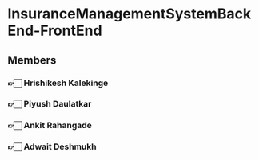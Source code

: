 # InsuranceManagementSystemBackEnd-FrontEnd
## Members
### 👉🏻 Hrishikesh Kalekinge
### 👉🏻 Piyush Daulatkar
### 👉🏻 Ankit Rahangade
### 👉🏻 Adwait Deshmukh
